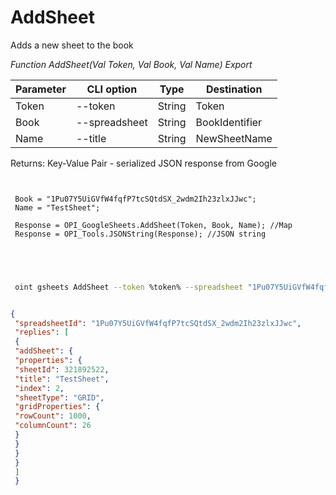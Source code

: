 ﻿---
sidebar_position: 1
---

# AddSheet
 Adds a new sheet to the book


*Function AddSheet(Val Token, Val Book, Val Name) Export*

 | Parameter | CLI option | Type | Destination |
 |-|-|-|-|
 | Token | --token | String | Token |
 | Book | --spreadsheet | String | BookIdentifier |
 | Name | --title | String | NewSheetName |

 
 Returns: Key-Value Pair - serialized JSON response from Google

```bsl title="Code example"
	
 
 Book = "1Pu07Y5UiGVfW4fqfP7tcSQtdSX_2wdm2Ih23zlxJJwc";
 Name = "TestSheet";
 
 Response = OPI_GoogleSheets.AddSheet(Token, Book, Name); //Map
 Response = OPI_Tools.JSONString(Response); //JSON string
 

	
```

```sh title="CLI command example"
 
 oint gsheets AddSheet --token %token% --spreadsheet "1Pu07Y5UiGVfW4fqfP7tcSQtdSX_2wdm2Ih23zlxJJwc" --title "TestSheet"


```


```json title="Result"

{
 "spreadsheetId": "1Pu07Y5UiGVfW4fqfP7tcSQtdSX_2wdm2Ih23zlxJJwc",
 "replies": [
 {
 "addSheet": {
 "properties": {
 "sheetId": 321892522,
 "title": "TestSheet",
 "index": 2,
 "sheetType": "GRID",
 "gridProperties": {
 "rowCount": 1000,
 "columnCount": 26
 }
 }
 }
 }
 ]
 }

```
